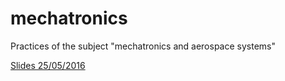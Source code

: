 # mechatronics
Practices of the subject "mechatronics and aerospace systems"

[Slides 25/05/2016](https://drive.google.com/open?id=1Kg_ktrweInuwlmlb85R7sKV-kFIAo0qYOatJs76fzfY)
